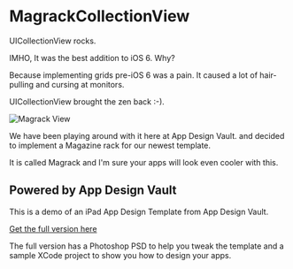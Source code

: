 MagrackCollectionView
=========

UICollectionView rocks.

IMHO, It was the best addition to iOS 6. Why?

Because implementing grids pre-iOS 6 was a pain.
It caused a lot of hair-pulling and cursing at monitors.

UICollectionView brought the zen back :-). 

![Magrack View](http://www.appdesignvault.com/wp-content/uploads/2012/12/ipad-app-design-magazine-12.png)

We have been playing around with it here at App Design Vault.
and decided to implement a Magazine rack for our newest template.


It is called Magrack and I'm sure your apps will look 
even cooler with this.


Powered by App Design Vault
---------

This is a demo of an iPad App Design Template from App Design Vault.

[Get the full version here](http://www.appdesignvault.com/portfolio/magrack)


The full version has a Photoshop PSD to help you tweak the template and a sample XCode project to show you how to design your apps.
